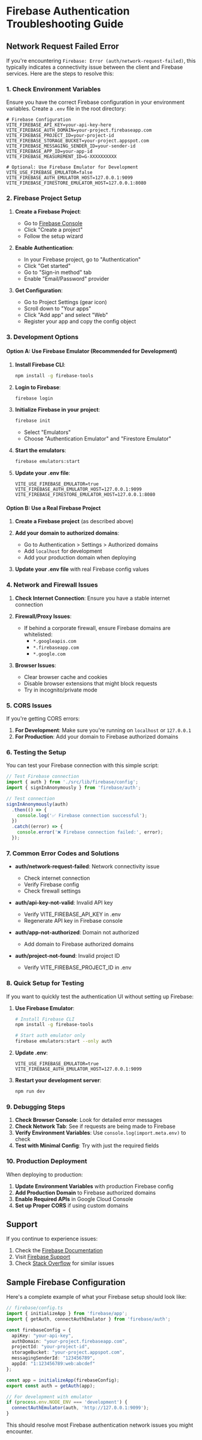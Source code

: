 # Firebase Authentication Troubleshooting Guide

## Network Request Failed Error

If you're encountering `Firebase: Error (auth/network-request-failed)`, this typically indicates a connectivity issue between the client and Firebase services. Here are the steps to resolve this:

### 1. Check Environment Variables

Ensure you have the correct Firebase configuration in your environment variables. Create a `.env` file in the root directory:

```env
# Firebase Configuration
VITE_FIREBASE_API_KEY=your-api-key-here
VITE_FIREBASE_AUTH_DOMAIN=your-project.firebaseapp.com
VITE_FIREBASE_PROJECT_ID=your-project-id
VITE_FIREBASE_STORAGE_BUCKET=your-project.appspot.com
VITE_FIREBASE_MESSAGING_SENDER_ID=your-sender-id
VITE_FIREBASE_APP_ID=your-app-id
VITE_FIREBASE_MEASUREMENT_ID=G-XXXXXXXXXX

# Optional: Use Firebase Emulator for Development
VITE_USE_FIREBASE_EMULATOR=false
VITE_FIREBASE_AUTH_EMULATOR_HOST=127.0.0.1:9099
VITE_FIREBASE_FIRESTORE_EMULATOR_HOST=127.0.0.1:8080
```

### 2. Firebase Project Setup

1. **Create a Firebase Project**:
   - Go to [Firebase Console](https://console.firebase.google.com/)
   - Click "Create a project"
   - Follow the setup wizard

2. **Enable Authentication**:
   - In your Firebase project, go to "Authentication"
   - Click "Get started"
   - Go to "Sign-in method" tab
   - Enable "Email/Password" provider

3. **Get Configuration**:
   - Go to Project Settings (gear icon)
   - Scroll down to "Your apps"
   - Click "Add app" and select "Web"
   - Register your app and copy the config object

### 3. Development Options

#### Option A: Use Firebase Emulator (Recommended for Development)

1. **Install Firebase CLI**:
   ```bash
   npm install -g firebase-tools
   ```

2. **Login to Firebase**:
   ```bash
   firebase login
   ```

3. **Initialize Firebase in your project**:
   ```bash
   firebase init
   ```
   - Select "Emulators"
   - Choose "Authentication Emulator" and "Firestore Emulator"

4. **Start the emulators**:
   ```bash
   firebase emulators:start
   ```

5. **Update your .env file**:
   ```env
   VITE_USE_FIREBASE_EMULATOR=true
   VITE_FIREBASE_AUTH_EMULATOR_HOST=127.0.0.1:9099
   VITE_FIREBASE_FIRESTORE_EMULATOR_HOST=127.0.0.1:8080
   ```

#### Option B: Use a Real Firebase Project

1. **Create a Firebase project** (as described above)
2. **Add your domain to authorized domains**:
   - Go to Authentication > Settings > Authorized domains
   - Add `localhost` for development
   - Add your production domain when deploying

3. **Update your .env file** with real Firebase config values

### 4. Network and Firewall Issues

1. **Check Internet Connection**: Ensure you have a stable internet connection

2. **Firewall/Proxy Issues**:
   - If behind a corporate firewall, ensure Firebase domains are whitelisted:
     - `*.googleapis.com`
     - `*.firebaseapp.com`
     - `*.google.com`

3. **Browser Issues**:
   - Clear browser cache and cookies
   - Disable browser extensions that might block requests
   - Try in incognito/private mode

### 5. CORS Issues

If you're getting CORS errors:

1. **For Development**: Make sure you're running on `localhost` or `127.0.0.1`
2. **For Production**: Add your domain to Firebase authorized domains

### 6. Testing the Setup

You can test your Firebase connection with this simple script:

```javascript
// Test Firebase connection
import { auth } from './src/lib/firebase/config';
import { signInAnonymously } from 'firebase/auth';

// Test connection
signInAnonymously(auth)
  .then(() => {
    console.log('✅ Firebase connection successful');
  })
  .catch((error) => {
    console.error('❌ Firebase connection failed:', error);
  });
```

### 7. Common Error Codes and Solutions

- **auth/network-request-failed**: Network connectivity issue
  - Check internet connection
  - Verify Firebase config
  - Check firewall settings

- **auth/api-key-not-valid**: Invalid API key
  - Verify VITE_FIREBASE_API_KEY in .env
  - Regenerate API key in Firebase console

- **auth/app-not-authorized**: Domain not authorized
  - Add domain to Firebase authorized domains

- **auth/project-not-found**: Invalid project ID
  - Verify VITE_FIREBASE_PROJECT_ID in .env

### 8. Quick Setup for Testing

If you want to quickly test the authentication UI without setting up Firebase:

1. **Use Firebase Emulator**:
   ```bash
   # Install Firebase CLI
   npm install -g firebase-tools
   
   # Start auth emulator only
   firebase emulators:start --only auth
   ```

2. **Update .env**:
   ```env
   VITE_USE_FIREBASE_EMULATOR=true
   VITE_FIREBASE_AUTH_EMULATOR_HOST=127.0.0.1:9099
   ```

3. **Restart your development server**:
   ```bash
   npm run dev
   ```

### 9. Debugging Steps

1. **Check Browser Console**: Look for detailed error messages
2. **Check Network Tab**: See if requests are being made to Firebase
3. **Verify Environment Variables**: Use `console.log(import.meta.env)` to check
4. **Test with Minimal Config**: Try with just the required fields

### 10. Production Deployment

When deploying to production:

1. **Update Environment Variables** with production Firebase config
2. **Add Production Domain** to Firebase authorized domains
3. **Enable Required APIs** in Google Cloud Console
4. **Set up Proper CORS** if using custom domains

## Support

If you continue to experience issues:

1. Check the [Firebase Documentation](https://firebase.google.com/docs/auth)
2. Visit [Firebase Support](https://firebase.google.com/support)
3. Check [Stack Overflow](https://stackoverflow.com/questions/tagged/firebase-authentication) for similar issues

## Sample Firebase Configuration

Here's a complete example of what your Firebase setup should look like:

```typescript
// firebase/config.ts
import { initializeApp } from 'firebase/app';
import { getAuth, connectAuthEmulator } from 'firebase/auth';

const firebaseConfig = {
  apiKey: "your-api-key",
  authDomain: "your-project.firebaseapp.com",
  projectId: "your-project-id",
  storageBucket: "your-project.appspot.com",
  messagingSenderId: "123456789",
  appId: "1:123456789:web:abcdef"
};

const app = initializeApp(firebaseConfig);
export const auth = getAuth(app);

// For development with emulator
if (process.env.NODE_ENV === 'development') {
  connectAuthEmulator(auth, 'http://127.0.0.1:9099');
}
```

This should resolve most Firebase authentication network issues you might encounter.